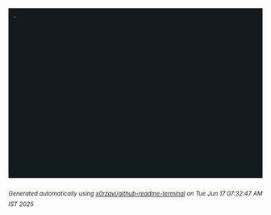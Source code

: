 <div align="justify">
<picture>
    <source media="(prefers-color-scheme: dark)" srcset="./output.gif">
    <source media="(prefers-color-scheme: light)" srcset="./output.gif">
    <img alt="GIFOS" src="output.gif">
</picture>

<sub><i>Generated automatically using [x0rzavi/github-readme-terminal](https://github.com/x0rzavi/github-readme-terminal) on Tue Jun 17 07:32:47 AM IST 2025</i></sub>

<!-- <details>
<summary>More details</summary>

</details> -->
</div>

<!-- Image deletion URL: NONE -->